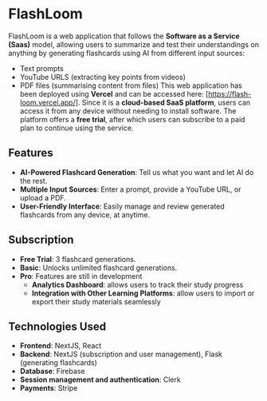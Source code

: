 # FlashLoom

FlashLoom is a web application that follows the **Software as a Service (Saas)** model, allowing users to summarize and test their understandings on anything by generating flashcards using AI from different input sources:
- Text prompts
- YouTube URLS (extracting key points from videos)
- PDF files (summarising content from files)
This web application has been deployed using **Vercel** and can be accessed here: [https://flash-loom.vercel.app/].
Since it is a **cloud-based SaaS platform**, users can access it from any device without needing to install software. The platform offers a **free trial**, after which users can subscribe to a paid plan to continue using the service.

## Features

- **AI-Powered Flashcard Generation**: Tell us what you want and let AI do the rest.
- **Multiple Input Sources**: Enter a prompt, provide a YouTube URL, or upload a PDF.
- **User-Friendly Interface**: Easily manage and review generated flashcards from any device, at anytime.

## Subscription

- **Free Trial**: 3 flashcard generations.
- **Basic**: Unlocks unlimited flashcard generations.
- **Pro**: Features are still in development
  - **Analytics Dashboard**: allows users to track their study progress
  - **Integration with Other Learning Platforms**: allow users to import or export their study materials seamlessly

## Technologies Used

- **Frontend**: NextJS, React
- **Backend**: NextJS (subscription and user management), Flask (generating flashcards)
- **Database**: Firebase
- **Session management and authentication**: Clerk
- **Payments**: Stripe
